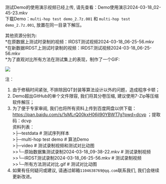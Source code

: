测试Demo的使用演示视频已经上传, 请先查看：Demo使用演示2024-03-18_02-45-23.mkv  
下载Demo：`multi-hop test demo_2.7z.001` 和 `multi-hop test demo_2.7z.001`, 放置在同一目录下解压。  

其他资源分别为:   
*在原数据上测试时录制的视频：IRDST测试视频2024-03-18_06-25-56.mkv  
*在新数据IRDST上测试时录制的视频：IRDST测试视频2024-03-18_06-25-56.mkv  
*为了直观对比所有方法在测试集上的表现，制作了一个GIF:  

![](http://guangyuan.dsmynas.com:10003/i/2024/03/21/65fb95792a62b.gif)  

注：  
1. 由于修稿时间紧张, 不排除因QT封装等算法设计以外的问题，造成程序卡顿；  
2. Demo超出GitHub的单个文件限容, 我们将其分卷压缩, 建议使用7-Zip等压缩软件解压；  
3. 为了便于专家审阅, 我们也将所有资料上传到百度网盘以供下载：https://pan.baidu.com/s/1sMLrQ00kxH06jI90YBWT7g?pwd=dcvp ；提取码：dcvp  
   资料列表：  
        >├─testdata              # 测试序列样本  
        >├─multi-hop test demo   # 算法Demo  
        >├─video                 # 测试录制视频和测试对比动图  
        >>└─原始数据集测试录制2024-03-18_09-38-22.mkv     # 测试录制视频  
        >>└─IRDST测试录制2024-03-18_06-25-56.mkv         # 测试录制视频  
        >>└─所有方法测试对比.gif                          # 测试对比动图  
4. 如果有任何疑问或建议, 请通过邮箱`1104638769@qq.com`联系我们, 我们会继续更新改进。  
